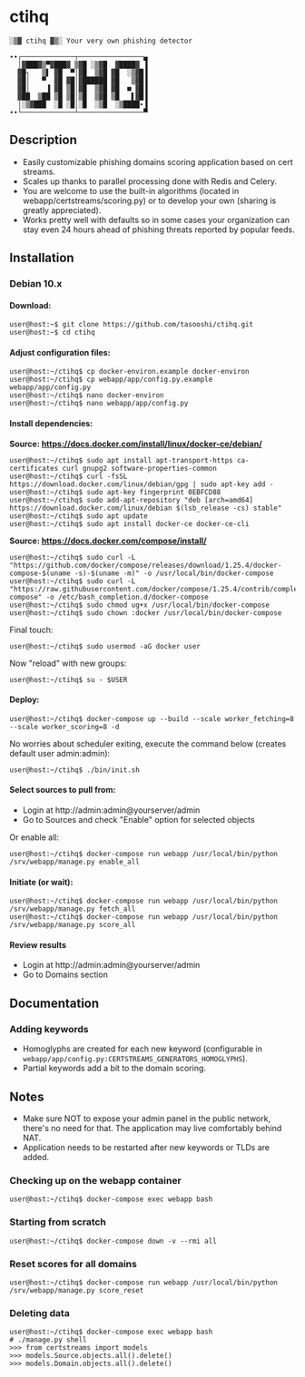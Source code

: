 # ctihq

    ░▒▓ ctihq ▓▒░ Your very own phishing detector

    ∙∙┌─────────────┬────────────────▄
      │▓███▓▒▀▓███▓ ▒▓█ ░▒▓█  ▓████▓ ▐
      ▓█┐   ▒▌ ▓█  ▀│▓█  ▒▓█ ▓█  ░▒▓█▐
      ▓█│   ▀  ▓█ ▓█│▓██████ ▓█   ▒▓█▐
      ▓█│    ▐ ▓█ ▒█│▓█  ▒▓█ ▓█  ■ ▓█▐
      ▓██  ▒██ ▒█ ▒█│▒█  ▒▓█ ▒█   ▌▓█▐
      │░▒▓███  ░█ ░█│░█  ░▒█  ░▒████∙▐
    ∙∙└─────────────┴────────────────▀

## Description

* Easily customizable phishing domains scoring application based on cert streams.
* Scales up thanks to parallel processing done with Redis and Celery.
* You are welcome to use the built-in algorithms (located in webapp/certstreams/scoring.py) or to develop your own (sharing is greatly appreciated).
* Works pretty well with defaults so in some cases your organization can stay even 24 hours ahead of phishing threats reported by popular feeds.

## Installation

### Debian 10.x

#### Download:

    user@host:~$ git clone https://github.com/tasooshi/ctihq.git
    user@host:~$ cd ctihq

#### Adjust configuration files:

    user@host:~/ctihq$ cp docker-environ.example docker-environ
    user@host:~/ctihq$ cp webapp/app/config.py.example webapp/app/config.py
    user@host:~/ctihq$ nano docker-environ
    user@host:~/ctihq$ nano webapp/app/config.py

#### Install dependencies:

**Source: https://docs.docker.com/install/linux/docker-ce/debian/**

    user@host:~/ctihq$ sudo apt install apt-transport-https ca-certificates curl gnupg2 software-properties-common
    user@host:~/ctihq$ curl -fsSL https://download.docker.com/linux/debian/gpg | sudo apt-key add -
    user@host:~/ctihq$ sudo apt-key fingerprint 0EBFCD88
    user@host:~/ctihq$ sudo add-apt-repository "deb [arch=amd64] https://download.docker.com/linux/debian $(lsb_release -cs) stable"
    user@host:~/ctihq$ sudo apt update
    user@host:~/ctihq$ sudo apt install docker-ce docker-ce-cli

**Source: https://docs.docker.com/compose/install/**

    user@host:~/ctihq$ sudo curl -L "https://github.com/docker/compose/releases/download/1.25.4/docker-compose-$(uname -s)-$(uname -m)" -o /usr/local/bin/docker-compose
    user@host:~/ctihq$ sudo curl -L "https://raw.githubusercontent.com/docker/compose/1.25.4/contrib/completion/bash/docker-compose" -o /etc/bash_completion.d/docker-compose
    user@host:~/ctihq$ sudo chmod ug+x /usr/local/bin/docker-compose
    user@host:~/ctihq$ sudo chown :docker /usr/local/bin/docker-compose

Final touch:

    user@host:~/ctihq$ sudo usermod -aG docker user

Now "reload" with new groups:

    user@host:~/ctihq$ su - $USER

#### Deploy:

    user@host:~/ctihq$ docker-compose up --build --scale worker_fetching=8 --scale worker_scoring=8 -d

No worries about scheduler exiting, execute the command below (creates default user admin:admin):

    user@host:~/ctihq$ ./bin/init.sh

#### Select sources to pull from:

- Login at http://admin:admin@yourserver/admin
- Go to Sources and check "Enable" option for selected objects

Or enable all:

    user@host:~/ctihq$ docker-compose run webapp /usr/local/bin/python /srv/webapp/manage.py enable_all


#### Initiate (or wait):

    user@host:~/ctihq$ docker-compose run webapp /usr/local/bin/python /srv/webapp/manage.py fetch_all
    user@host:~/ctihq$ docker-compose run webapp /usr/local/bin/python /srv/webapp/manage.py score_all

#### Review results

- Login at http://admin:admin@yourserver/admin
- Go to Domains section

## Documentation

### Adding keywords

* Homoglyphs are created for each new keyword (configurable in `webapp/app/config.py:CERTSTREAMS_GENERATORS_HOMOGLYPHS`).
* Partial keywords add a bit to the domain scoring.

## Notes

* Make sure NOT to expose your admin panel in the public network, there's no need for that. The application may live comfortably behind NAT.
* Application needs to be restarted after new keywords or TLDs are added.

### Checking up on the webapp container

    user@host:~/ctihq$ docker-compose exec webapp bash

### Starting from scratch

    user@host:~/ctihq$ docker-compose down -v --rmi all

### Reset scores for all domains

    user@host:~/ctihq$ docker-compose run webapp /usr/local/bin/python /srv/webapp/manage.py score_reset

### Deleting data

    user@host:~/ctihq$ docker-compose exec webapp bash
    # ./manage.py shell
    >>> from certstreams import models
    >>> models.Source.objects.all().delete()
    >>> models.Domain.objects.all().delete()
